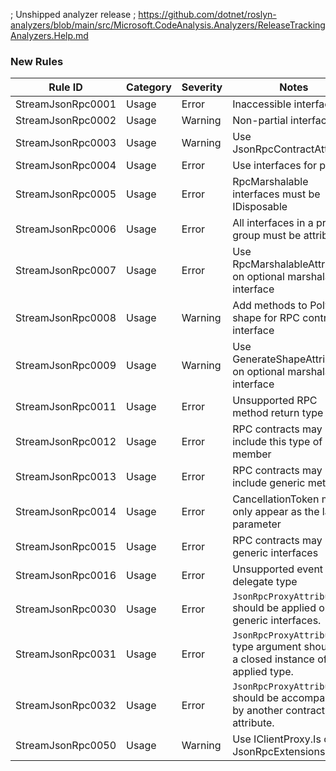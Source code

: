 ﻿; Unshipped analyzer release
; https://github.com/dotnet/roslyn-analyzers/blob/main/src/Microsoft.CodeAnalysis.Analyzers/ReleaseTrackingAnalyzers.Help.md

### New Rules

Rule ID | Category | Severity | Notes
--------|----------|----------|-------
StreamJsonRpc0001 | Usage | Error | Inaccessible interface
StreamJsonRpc0002 | Usage | Warning | Non-partial interface
StreamJsonRpc0003 | Usage | Warning | Use JsonRpcContractAttribute
StreamJsonRpc0004 | Usage | Error | Use interfaces for proxies
StreamJsonRpc0005 | Usage | Error | RpcMarshalable interfaces must be IDisposable
StreamJsonRpc0006 | Usage | Error | All interfaces in a proxy group must be attributed
StreamJsonRpc0007 | Usage | Error | Use RpcMarshalableAttribute on optional marshalable interface
StreamJsonRpc0008 | Usage | Warning | Add methods to PolyType shape for RPC contract interface
StreamJsonRpc0009 | Usage | Warning | Use GenerateShapeAttribute on optional marshalable interface
StreamJsonRpc0011 | Usage | Error | Unsupported RPC method return type
StreamJsonRpc0012 | Usage | Error | RPC contracts may not include this type of member
StreamJsonRpc0013 | Usage | Error | RPC contracts may not include generic methods
StreamJsonRpc0014 | Usage | Error | CancellationToken may only appear as the last parameter
StreamJsonRpc0015 | Usage | Error | RPC contracts may not be generic interfaces
StreamJsonRpc0016 | Usage | Error | Unsupported event delegate type
StreamJsonRpc0030 | Usage | Error | `JsonRpcProxyAttribute<T>` should be applied only to generic interfaces.
StreamJsonRpc0031 | Usage | Error | `JsonRpcProxyAttribute<T>` type argument should be a closed instance of the applied type.
StreamJsonRpc0032 | Usage | Error | `JsonRpcProxyAttribute<T>` should be accompanied by another contract attribute.
StreamJsonRpc0050 | Usage | Warning | Use IClientProxy.Is or JsonRpcExtensions.As.
